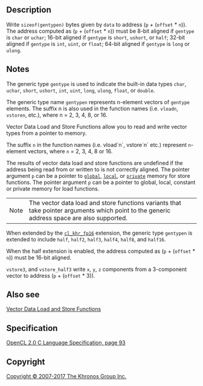 
## Description

Write `sizeof(gentypen)` bytes given by `data` to address (`p` +
(`offset` \* `n`)). The address computed as (`p` + (`offset` \* `n`))
must be 8-bit aligned if `gentype` is `char` or `uchar`; 16-bit aligned
if `gentype` is `short`, `ushort`, or `half`; 32-bit aligned if
`gentype` is `int`, `uint`, or `float`; 64-bit aligned if `gentype` is
`long` or `ulong`.

## Notes

The generic type `gentype` is used to indicate the built-in data types
`char`, `uchar`, `short`, `ushort`, `int`, `uint`, `long`, `ulong`,
`float`, or `double`.

The generic type name `gentypen` represents n-element vectors of
`gentype` elements. The suffix n is also used in the function names
(i.e. `vloadn`, `vstoren`, etc.), where n = 2, 3, 4, 8, or 16.

Vector Data Load and Store Functions allow you to read and write vector
types from a pointer to memory.

The suffix `n` in the function names (i.e. vload\`n\`, vstore\`n\` etc.)
represent `n`-element vectors, where `n` = 2, 3, 4, 8 or 16.

The results of vector data load and store functions are undefined if the
address being read from or written to is not correctly aligned. The
pointer argument `p` can be a pointer to [`global`](global.html),
[`local`](local.html), or [`private`](private.html) memory for store
functions. The pointer argument `p` can be a pointer to global, local,
constant or private memory for load functions.

|   |   |
---|---|
|  Note                              |  The vector data load and store      functions variants that take        pointer arguments which point to    the generic address space are       also supported.                   |

When extended by the [`cl_khr_fp16`](cl_khr_fp16.html) extension, the
generic type `gentypen` is extended to include `half`, `half2`, `half3`,
`half4`, `half8`, and `half16`.

When the half extension is enabled, the address computed as (`p` +
(`offset` \* `n`)) must be 16-bit aligned.

`vstore3`, and `vstore_half3` write `x`, `y`, `z` components from a
3-component vector to address (`p` + (`offset` \* 3)).

## Also see

[Vector Data Load and Store
Functions](vectorDataLoadandStoreFunctions.html)

## Specification

[OpenCL 2.0 C Language Specification, page
93](https://www.khronos.org/registry/cl/specs/opencl-2.0-openclc.pdf#page=93)

## Copyright

[Copyright © 2007-2017 The Khronos Group Inc.](copyright.html)
